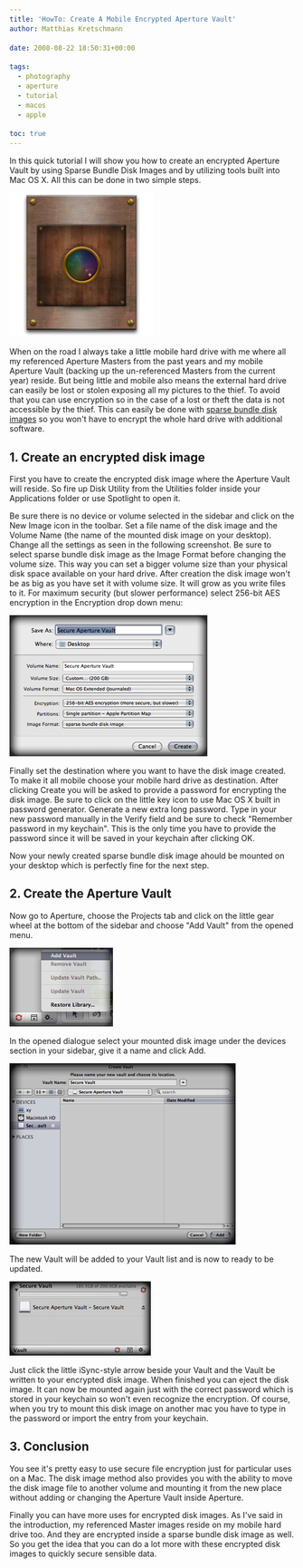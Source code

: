 ```yaml
---
title: 'HowTo: Create A Mobile Encrypted Aperture Vault'
author: Matthias Kretschmann

date: 2008-08-22 18:50:31+00:00

tags:
  - photography
  - aperture
  - tutorial
  - macos
  - apple

toc: true
---
```


In this quick tutorial I will show you how to create an encrypted Aperture Vault by using Sparse Bundle Disk Images and by utilizing tools built into Mac OS X. All this can be done in two simple steps.

![Niepce's Aperture Vault](./niepces_aperture_vault256.png)

When on the road I always take a little mobile hard drive with me where all my referenced Aperture Masters from the past years and my mobile Aperture Vault (backing up the un-referenced Masters from the current year) reside. But being little and mobile also means the external hard drive can easily be lost or stolen exposing all my pictures to the thief. To avoid that you can use encryption so in the case of a lost or theft the data is not accessible by the thief. This can easily be done with [sparse bundle disk images](http://db.tidbits.com/article/9673) so you won't have to encrypt the whole hard drive with additional software.

## 1. Create an encrypted disk image

First you have to create the encrypted disk image where the Aperture Vault will reside. So fire up Disk Utility from the Utilities folder inside your Applications folder or use Spotlight to open it.

Be sure there is no device or volume selected in the sidebar and click on the New Image icon in the toolbar. Set a file name of the disk image and the Volume Name (the name of the mounted disk image on your desktop). Change all the settings as seen in the following screenshot. Be sure to select sparse bundle disk image as the Image Format before changing the volume size. This way you can set a bigger volume size than your physical disk space available on your hard drive. After creation the disk image won't be as big as you have set it with volume size. It will grow as you write files to it. For maximum security (but slower performance) select 256-bit AES encryption in the Encryption drop down menu:

![secure vault](./securevault3.png)

Finally set the destination where you want to have the disk image created. To make it all mobile choose your mobile hard drive as destination. After clicking Create you will be asked to provide a password for encrypting the disk image. Be sure to click on the little key icon to use Mac OS X built in password generator. Generate a new extra long password. Type in your new password manually in the Verify field and be sure to check "Remember password in my keychain". This is the only time you have to provide the password since it will be saved in your keychain after clicking OK.

Now your newly created sparse bundle disk image ahould be mounted on your desktop which is perfectly fine for the next step.

## 2. Create the Aperture Vault

Now go to Aperture, choose the Projects tab and click on the little gear wheel at the bottom of the sidebar and choose "Add Vault" from the opened menu.

![secure vault 2](./securevault2.png)

In the opened dialogue select your mounted disk image under the devices section in your sidebar, give it a name and click Add.

![secure vault 3](./securevault4.png)

The new Vault will be added to your Vault list and is now to ready to be updated.

![secure vault 4](./securevault5.png)

Just click the little iSync-style arrow beside your Vault and the Vault be written to your encrypted disk image. When finished you can eject the disk image. It can now be mounted again just with the correct password which is stored in your keychain so won't even recognize the encryption. Of course, when you try to mount this disk image on another mac you have to type in the password or import the entry from your keychain.

## 3. Conclusion

You see it's pretty easy to use secure file encryption just for particular uses on a Mac. The disk image method also provides you with the ability to move the disk image file to another volume and mounting it from the new place without adding or changing the Aperture Vault inside Aperture.

Finally you can have more uses for encrypted disk images. As I've said in the introduction, my referenced Master images reside on my mobile hard drive too. And they are encrypted inside a sparse bundle disk image as well. So you get the idea that you can do a lot more with these encrypted disk images to quickly secure sensible data.
